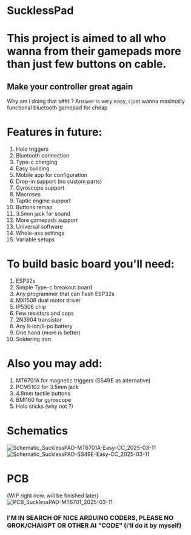 # SucklessPad
# This project is aimed to all who wanna from their gamepads more than just few buttons on cable.
## Make your controller great again
Why am i doing that s##t ? Answer is very easy, i just wanna maximally functional bluetooth gamepad for cheap

# Features in future:
1. Holo triggers
2. Bluetooth connection
3. Type-c charging
4. Easy building
5. Mobile app for configuration
6. Drop-in support (no custom parts)
7. Gyroscope support
8. Macroses
9. Taptic engine support
10. Buttons remap
11. 3.5mm jack for sound
12. More gamepads support
13. Universal software
14. Whole-ass settings
15. Variable setups

# To build basic board you'll need:
1. ESP32s
2. Simple Type-c breakout board
3. Any programmer that can flash ESP32s
4. MX1508 dual motor driver
5. IP5306 chip
6. Few resistors and caps
7. 2N3904 transistor
8. Any li-ion/li-po battery
9. One hand (more is better)
10. Soldering iron

# Also you may add:
1. MT6701A for magnetic triggers
   (SS49E as alternative)
2. PCM5102 for 3.5mm jack
3. 4.8mm tactile buttons
4. BMI160 for gyroscope
5. Holo sticks (why not ?)

# Schematics
![Schematic_SucklessPAD-MT6701A-Easy-CC_2025-03-11](https://github.com/user-attachments/assets/4f0097e4-e68f-4fc4-a78d-6f7355533668)
![Schematic_SucklessPAD-SS49E-Easy-CC_2025-03-11](https://github.com/user-attachments/assets/6aad4040-3c51-45e7-a0c3-fc45e72e5084)


# PCB 
(WIP right now, will be finished later)
![PCB_SucklessPAD-MT6701_2025-03-11](https://github.com/user-attachments/assets/55416072-0c77-431a-91d0-07ff5a5aad16)


### I'M IN SEARCH OF NICE ARDUINO CODERS, PLEASE NO GROK/CHAIGPT OR OTHER AI "CODE" (i'll do it by myself)
